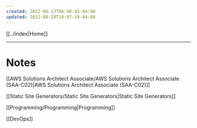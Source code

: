 ```yaml
---
created: 2022-06-13T08:48:43-04:00
updated: 2022-08-28T10:07:19-04:00
---
```

[[../index|Home]]

---
# Notes
[[AWS Solutions Architect Associate/AWS Solutions Architect Associate (SAA-C02)|AWS Solutions Architect Associate (SAA-C02)]]

[[Static Site Generators/Static Site Generators|Static Site Generators]]

[[Programming/Programming|Programming]]

[[DevOps]]